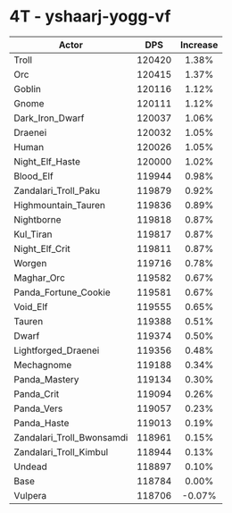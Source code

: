 # 4T - yshaarj-yogg-vf
| Actor | DPS | Increase |
|---|:---:|:---:|
|Troll|120420|1.38%|
|Orc|120415|1.37%|
|Goblin|120116|1.12%|
|Gnome|120111|1.12%|
|Dark_Iron_Dwarf|120037|1.06%|
|Draenei|120032|1.05%|
|Human|120026|1.05%|
|Night_Elf_Haste|120000|1.02%|
|Blood_Elf|119944|0.98%|
|Zandalari_Troll_Paku|119879|0.92%|
|Highmountain_Tauren|119836|0.89%|
|Nightborne|119818|0.87%|
|Kul_Tiran|119817|0.87%|
|Night_Elf_Crit|119811|0.87%|
|Worgen|119716|0.78%|
|Maghar_Orc|119582|0.67%|
|Panda_Fortune_Cookie|119581|0.67%|
|Void_Elf|119555|0.65%|
|Tauren|119388|0.51%|
|Dwarf|119374|0.50%|
|Lightforged_Draenei|119356|0.48%|
|Mechagnome|119188|0.34%|
|Panda_Mastery|119134|0.30%|
|Panda_Crit|119094|0.26%|
|Panda_Vers|119057|0.23%|
|Panda_Haste|119013|0.19%|
|Zandalari_Troll_Bwonsamdi|118961|0.15%|
|Zandalari_Troll_Kimbul|118944|0.13%|
|Undead|118897|0.10%|
|Base|118784|0.00%|
|Vulpera|118706|-0.07%|
